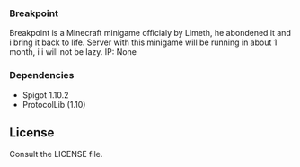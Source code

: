 ### Breakpoint ###

Breakpoint is a Minecraft minigame officialy by Limeth, he abondened it and 
i bring it back to life. Server with this minigame will be running in about 1 month, i i will not be lazy.
IP: None

### Dependencies ###

* Spigot 1.10.2
* ProtocolLib (1.10)

## License

Consult the LICENSE file.
